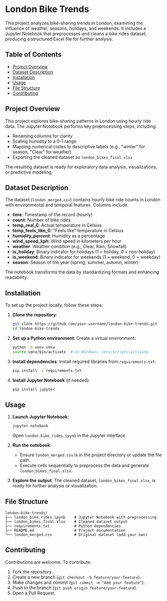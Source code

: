 # London Bike Trends

This project analyzes bike-sharing trends in London, examining the influence of weather, seasons, holidays, and weekends. It includes a Jupyter Notebook that preprocesses and cleans a bike rides dataset, producing a structured Excel file for further analysis.

## Table of Contents
- [Project Overview](#project-overview)
- [Dataset Description](#dataset-description)
- [Installation](#installation)
- [Usage](#usage)
- [File Structure](#file-structure)
- [Contributing](#contributing)

## Project Overview
This project explores bike-sharing patterns in London using hourly ride data. The Jupyter Notebook performs key preprocessing steps, including:
- Renaming columns for clarity
- Scaling humidity to a 0-1 range
- Mapping numerical codes to descriptive labels (e.g., "winter" for season, "Clear" for weather)
- Exporting the cleaned dataset as `london_bikes_final.xlsx`

The resulting dataset is ready for exploratory data analysis, visualizations, or predictive modeling.

## Dataset Description
The dataset (`london_merged.csv`) contains hourly bike ride counts in London with environmental and temporal features. Columns include:

- **time**: Timestamp of the record (hourly)
- **count**: Number of bike rides
- **temp_real_C**: Actual temperature in Celsius
- **temp_feels_like_C**: "Feels like" temperature in Celsius
- **humidity_percent**: Humidity as a percentage
- **wind_speed_kph**: Wind speed in kilometers per hour
- **weather**: Weather condition (e.g., Clear, Rain, Snowfall)
- **is_holiday**: Binary indicator for holidays (1 = holiday, 0 = non-holiday)
- **is_weekend**: Binary indicator for weekends (1 = weekend, 0 = weekday)
- **season**: Season of the year (spring, summer, autumn, winter)

The notebook transforms the data by standardizing formats and enhancing readability.

## Installation
To set up the project locally, follow these steps:

1. **Clone the repository**:
   ```bash
   git clone https://github.com/your-username/london-bike-trends.git
   cd london-bike-trends
   ```

2. **Set up a Python environment**:
   Create a virtual environment:
   ```bash
   python -m venv venv
   source venv/bin/activate  # On Windows: venv\Scripts\activate
   ```

3. **Install dependencies**:
   Install required libraries from `requirements.txt`:
   ```bash
   pip install -r requirements.txt
   ```

4. **Install Jupyter Notebook** (if needed):
   ```bash
   pip install jupyter
   ```

## Usage
1. **Launch Jupyter Notebook**:
   ```bash
   jupyter notebook
   ```
   Open `london_bike_rides.ipynb` in the Jupyter interface.

2. **Run the notebook**:
   - Ensure `london_merged.csv` is in the project directory or update the file path.
   - Execute cells sequentially to preprocess the data and generate `london_bikes_final.xlsx`.

3. **Explore the output**:
   The cleaned dataset, `london_bikes_final.xlsx`, is ready for further analysis or visualization.

## File Structure
```
london-bike-trends/
├── london_bike_rides.ipynb    # Jupyter Notebook with preprocessing
├── london_bikes_final.xlsx    # Cleaned dataset output
├── requirements.txt           # Python dependencies
├── README.md                  # Project documentation
└── london_merged.csv          # Original dataset (add your own)
```

## Contributing
Contributions are welcome. To contribute:
1. Fork the repository.
2. Create a new branch (`git checkout -b feature/your-feature`).
3. Make changes and commit (`git commit -m "Add your feature"`).
4. Push to the branch (`git push origin feature/your-feature`).
5. Open a Pull Request.

